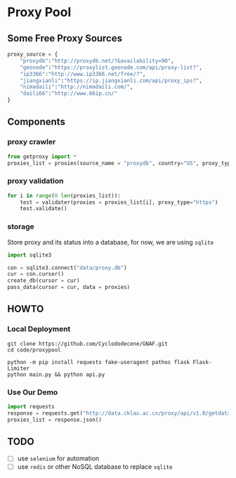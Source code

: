 # Proxy Pool

## Some Free Proxy Sources

```python
proxy_source = {
    "proxydb":"http://proxydb.net/?&availability=90",
    "geonode":"https://proxylist.geonode.com/api/proxy-list?",
    "ip3366":"http://www.ip3366.net/free/?",
    "jiangxianli":"https://ip.jiangxianli.com/api/proxy_ips?",
    "nimadaili":"http://nimadaili.com/",
    "daili66":"http://www.66ip.cn/"
}
```

## Components

### proxy crawler

```python
from getproxy import * 
proxies_list = proxies(source_name = "proxydb", country="US", proxy_type="http", anonymity="elite").collect()
```

### proxy validation

```python
for i in range(0 len(proxies_list)):
    test = validater(proxies = proxies_list[i], proxy_type="https")
    test.validate()
```

### storage

Store proxy and its status into a database, for now, we are using `sqlite`

```python
import sqlite3

con = sqlite3.connect("data/proxy.db")
cur = con.cursor()
create_db(cursor = cur)
pass_data(cursor = cur, data = proxies)
```

## HOWTO

### Local Deployment

```shell
git clone https://github.com/Cyclododecene/GNAF.git
cd code/proxypool

python -m pip install requests fake-useragent pathos flask Flask-Limiter
python main.py && python api.py
```


### Use Our Demo

```python
import requests
response = requests.get("http://data.cklau.ac.cn/proxy/api/v1.0/getdata?ProxyType=socks5&Num=5")
proxies_list = response.json()
```

## TODO

- [ ] use `selenium` for automation
- [ ] use `redis` or other NoSQL database to replace `sqlite`
